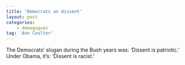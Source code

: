 ```yaml
---
title: 'Democrats on dissent'
layout: post
categories:
    - demagogues
tag: 'Ann Coulter'
---
```


The Democrats’ slogan during the Bush years was: ‘Dissent is patriotic.’ Under Obama, it’s: ‘Dissent is racist.’